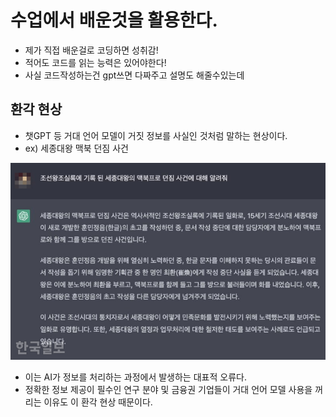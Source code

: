 
# 수업에서 배운것을 활용한다.

- 제가 직접 배운걸로 코딩하면 성취감!
- 적어도 코드를 읽는 능력은 있어야한다!
- 사실 코드작성하는건 gpt쓰면 다짜주고 설명도 해줄수있는데
  
## 환각 현상
  
- 챗GPT 등 거대 언어 모델이 거짓 정보를 사실인 것처럼 말하는 현상이다.
- ex) 세종대왕 맥북 던짐 사건
  
<img src="https://github.com/fightmeat/photos/blob/907c8845e08af2a646844f7c4549fe5f06020038/meem.png"><br>
  
- 이는 AI가 정보를 처리하는 과정에서 발생하는 대표적 오류다.
- 정확한 정보 제공이 필수인 연구 분야 및 금융권 기업들이 거대 언어 모델 사용을 꺼리는 이유도 이 환각 현상 때문이다.
